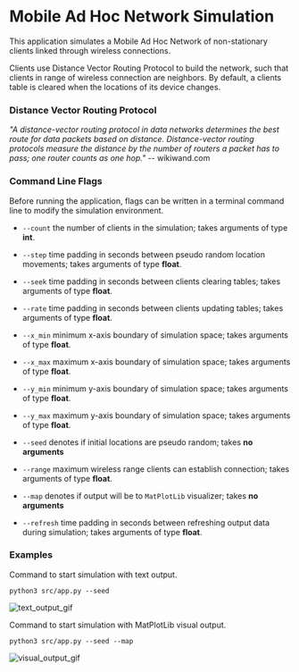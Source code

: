 # Mobile Ad Hoc Network Simulation

This application simulates a Mobile Ad Hoc Network of non-stationary clients
linked through wireless connections.

Clients use Distance Vector Routing Protocol to build the network, such that
clients in range of wireless connection are neighbors. By default, a clients
table is cleared when the locations of its device changes.

### Distance Vector Routing Protocol

*"A distance-vector routing protocol in data networks determines the best route
for data packets based on distance. Distance-vector routing protocols measure
the distance by the number of routers a packet has to pass; one router counts
as one hop."* -- wikiwand.com

### Command Line Flags

Before running the application, flags can be written in a terminal command line
to modify the simulation environment.

* `--count` the number of clients in the simulation; takes arguments of type
**int**.

* `--step` time padding in seconds between pseudo random location
movements; takes arguments of type **float**.

* `--seek` time padding in seconds between clients clearing tables;
takes arguments of type **float**.

* `--rate` time padding in seconds between clients updating tables;
takes arguments of type **float**.

* `--x_min` minimum x-axis boundary of simulation space; takes arguments of
type **float**.

* `--x_max` maximum x-axis boundary of simulation space; takes arguments of
type **float**.

* `--y_min` minimum y-axis boundary of simulation space; takes arguments of
type **float**.

* `--y_max` maximum y-axis boundary of simulation space; takes arguments of
type **float**.

* `--seed` denotes if initial locations are pseudo random; takes
**no arguments**

* `--range` maximum wireless range clients can establish connection; takes
arguments of type **float**.

* `--map` denotes if output will be to `MatPlotLib` visualizer; takes
**no arguments**

* `--refresh` time padding in seconds between refreshing output data during
simulation; takes arguments of type **float**.

### Examples

Command to start simulation with text output.  
```
python3 src/app.py --seed

```

![text_output_gif](text_output.gif)


Command to start simulation with MatPlotLib visual output.  
```
python3 src/app.py --seed --map

```
![visual_output_gif](visual_output.gif)
